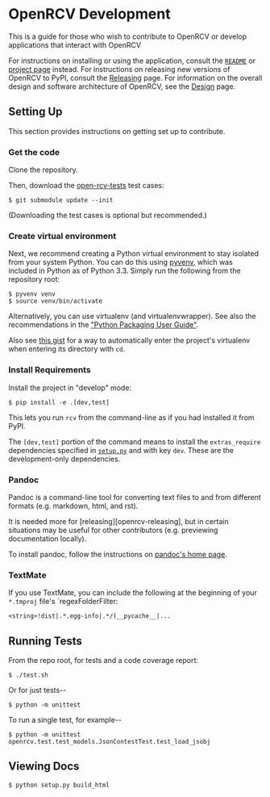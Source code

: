 OpenRCV Development
===================

This is a guide for those who wish to contribute to OpenRCV or develop
applications that interact with OpenRCV

For instructions on installing or using the application, consult the
[`README`][doc-readme] or [project page][open-rcv] instead.
For instructions on releasing new versions of OpenRCV to PyPI, consult
the [Releasing][doc-releasing] page.
For information on the overall design and software architecture of
OpenRCV, see the [Design][doc-design] page.


Setting Up
----------

This section provides instructions on getting set up to contribute.


### Get the code

Clone the repository.

Then, download the [open-rcv-tests][open-rcv-tests] test cases:

    $ git submodule update --init

(Downloading the test cases is optional but recommended.)


### Create virtual environment

Next, we recommend creating a Python virtual environment to stay
isolated from your system Python.  You can do this using [pyvenv][venv],
which was included in Python as of Python 3.3.  Simply run the following
from the repository root:

    $ pyvenv venv
    $ source venv/bin/activate

Alternatively, you can use virtualenv (and virtualenvwrapper).  See
also the recommendations in the ["Python Packaging User Guide"][pug].

Also see [this gist][workon-gist] for a way to automatically enter
the project's virtualenv when entering its directory with `cd`.


### Install Requirements

Install the project in "develop" mode:

    $ pip install -e .[dev,test]

This lets you run `rcv` from the command-line as if you had installed
it from PyPI.

The `[dev,test]` portion of the command means to install the `extras_require`
dependencies specified in [`setup.py`](setup.py) and with key `dev`.
These are the development-only dependencies.


### Pandoc

Pandoc is a command-line tool for converting text files to and from
different formats (e.g. markdown, html, and rst).

It is needed more for [releasing][openrcv-releasing], but in certain
situations may be useful for other contributors (e.g. previewing
documentation locally).

To install pandoc, follow the instructions on [pandoc's home page][pandoc].


### TextMate

If you use TextMate, you can include the following at the beginning of
your `*.tmproj` file's `regexFolderFilter:

    <string>!dist|.*.egg-info|.*/(__pycache__|...


Running Tests
-------------

From the repo root, for tests and a code coverage report:

    $ ./test.sh

Or for just tests--

    $ python -m unittest

To run a single test, for example--

    $ python -m unittest openrcv.test.test_models.JsonContestTest.test_load_jsobj


Viewing Docs
------------

    $ python setup.py build_html


[doc-design]: design.md
[doc-readme]: ../README.md
[doc-releasing]: releasing.md
[open-rcv]: https://github.com/cjerdonek/open-rcv
[open-rcv-tests]: https://github.com/cjerdonek/open-rcv-tests
[pandoc]: http://johnmacfarlane.net/pandoc/
[pug]: https://packaging.python.org/en/latest/tutorial.html
[venv]: https://docs.python.org/3/library/venv.html
[workon-gist]: https://gist.github.com/cjerdonek/7583644
